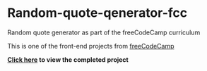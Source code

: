 # Random-quote-qenerator-fcc
Random quote generator as part of the freeCodeCamp curriculum

This is one of the front-end projects from [freeCodeCamp](https://learn.freecodecamp.org/front-end-libraries/front-end-libraries-projects/build-a-random-quote-machine)

**[Click here](https://danielandro.github.io/Random-quote-generator-fcc/) to view the completed project**





